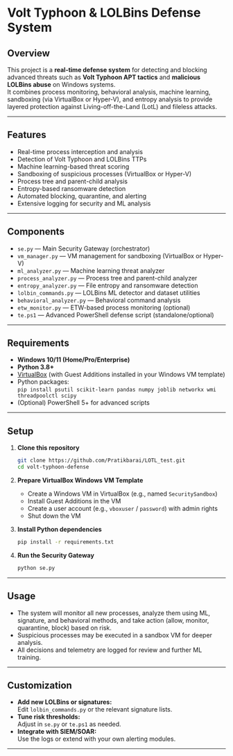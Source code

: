 # Volt Typhoon & LOLBins Defense System

## Overview

This project is a **real-time defense system** for detecting and blocking advanced threats such as **Volt Typhoon APT tactics** and **malicious LOLBins abuse** on Windows systems.  
It combines process monitoring, behavioral analysis, machine learning, sandboxing (via VirtualBox or Hyper-V), and entropy analysis to provide layered protection against Living-off-the-Land (LotL) and fileless attacks.

---

## Features

- Real-time process interception and analysis
- Detection of Volt Typhoon and LOLBins TTPs
- Machine learning-based threat scoring
- Sandboxing of suspicious processes (VirtualBox or Hyper-V)
- Process tree and parent-child analysis
- Entropy-based ransomware detection
- Automated blocking, quarantine, and alerting
- Extensive logging for security and ML analysis

---

## Components

- `se.py` — Main Security Gateway (orchestrator)
- `vm_manager.py` — VM management for sandboxing (VirtualBox or Hyper-V)
- `ml_analyzer.py` — Machine learning threat analyzer
- `process_analyzer.py` — Process tree and parent-child analyzer
- `entropy_analyzer.py` — File entropy and ransomware detection
- `lolbin_commands.py` — LOLBins ML detector and dataset utilities
- `behavioral_analyzer.py` — Behavioral command analysis
- `etw_monitor.py` — ETW-based process monitoring (optional)
- `te.ps1` — Advanced PowerShell defense script (standalone/optional)

---

## Requirements

- **Windows 10/11 (Home/Pro/Enterprise)**
- **Python 3.8+**
- [VirtualBox](https://www.virtualbox.org/) (with Guest Additions installed in your Windows VM template)
- Python packages:  
  `pip install psutil scikit-learn pandas numpy joblib networkx wmi threadpoolctl scipy`
- (Optional) PowerShell 5+ for advanced scripts

---

## Setup

1. **Clone this repository**

    ```sh
    git clone https://github.com/Pratikbarai/LOTL_test.git
    cd volt-typhoon-defense
    ```

2. **Prepare VirtualBox Windows VM Template**
    - Create a Windows VM in VirtualBox (e.g., named `SecuritySandbox`)
    - Install Guest Additions in the VM
    - Create a user account (e.g., `vboxuser` / `password`) with admin rights
    - Shut down the VM

3. **Install Python dependencies**

    ```sh
    pip install -r requirements.txt
    ```

4. **Run the Security Gateway**

    ```sh
    python se.py
    ```

---

## Usage

- The system will monitor all new processes, analyze them using ML, signature, and behavioral methods, and take action (allow, monitor, quarantine, block) based on risk.
- Suspicious processes may be executed in a sandbox VM for deeper analysis.
- All decisions and telemetry are logged for review and further ML training.

---

## Customization

- **Add new LOLBins or signatures:**  
  Edit `lolbin_commands.py` or the relevant signature lists.
- **Tune risk thresholds:**  
  Adjust in `se.py` or `te.ps1` as needed.
- **Integrate with SIEM/SOAR:**  
  Use the logs or extend with your own alerting modules.

---
